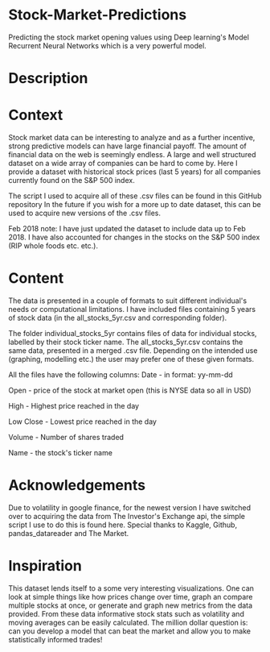 # Stock-Market-Predictions
Predicting the stock market opening values using Deep learning's Model Recurrent Neural Networks which is a very powerful model.

# Description


# Context
Stock market data can be interesting to analyze and as a further incentive, strong predictive models can have large financial payoff. The amount of financial data on the web is seemingly endless. A large and well structured dataset on a wide array of companies can be hard to come by. Here I provide a dataset with historical stock prices (last 5 years) for all companies currently found on the S&P 500 index.

The script I used to acquire all of these .csv files can be found in this GitHub repository In the future if you wish for a more up to date dataset, this can be used to acquire new versions of the .csv files.

Feb 2018 note: I have just updated the dataset to include data up to Feb 2018. I have also accounted for changes in the stocks on the S&P 500 index (RIP whole foods etc. etc.).

# Content
The data is presented in a couple of formats to suit different individual's needs or computational limitations. I have included files containing 5 years of stock data (in the all_stocks_5yr.csv and corresponding folder).

The folder individual_stocks_5yr contains files of data for individual stocks, labelled by their stock ticker name. The all_stocks_5yr.csv contains the same data, presented in a merged .csv file. Depending on the intended use (graphing, modelling etc.) the user may prefer one of these given formats.

All the files have the following columns: Date - in format: yy-mm-dd

Open - price of the stock at market open (this is NYSE data so all in USD)

High - Highest price reached in the day

Low Close - Lowest price reached in the day

Volume - Number of shares traded

Name - the stock's ticker name

# Acknowledgements
Due to volatility in google finance, for the newest version I have switched over to acquiring the data from The Investor's Exchange api, the simple script I use to do this is found here. Special thanks to Kaggle, Github, pandas_datareader and The Market.

# Inspiration
This dataset lends itself to a some very interesting visualizations. One can look at simple things like how prices change over time, graph an compare multiple stocks at once, or generate and graph new metrics from the data provided. From these data informative stock stats such as volatility and moving averages can be easily calculated. The million dollar question is: can you develop a model that can beat the market and allow you to make statistically informed trades!

